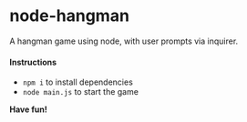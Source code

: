 # node-hangman
A hangman game using node, with user prompts via inquirer.

#### Instructions

* `npm i` to install dependencies
* `node main.js` to start the game

**Have fun!**


